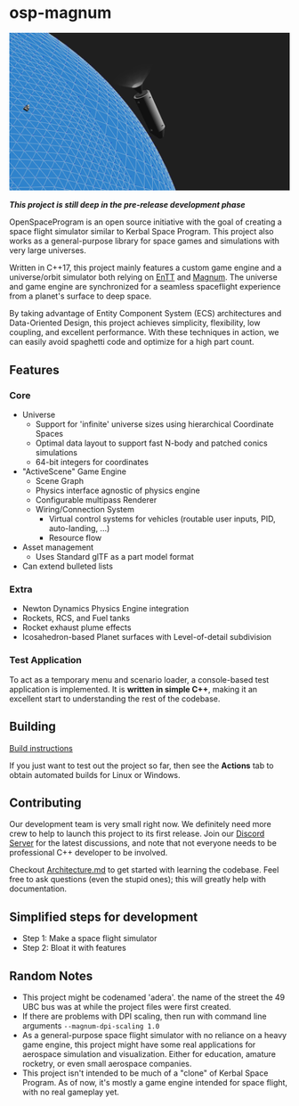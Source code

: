 # osp-magnum

![screenshot](screenshot0.png?raw=true "A Debug-rendered vehicle composed of parts flying over a planet.")

***This project is still deep in the pre-release development phase***

OpenSpaceProgram is an open source initiative with the goal of creating a space flight simulator similar to Kerbal Space Program. This project also works as a general-purpose library for space games and simulations with very large universes.

Written in C++17, this project mainly features a custom game engine and a universe/orbit simulator both relying on [EnTT](https://github.com/skypjack/entt/) and [Magnum](https://github.com/mosra/magnum). The universe and game engine are synchronized for a seamless spaceflight experience from a planet's surface to deep space.

By taking advantage of Entity Component System (ECS) architectures and Data-Oriented Design, this project achieves simplicity, flexibility, low coupling, and excellent performance. With these techniques in action, we can easily avoid spaghetti code and optimize for a high part count.

## Features

### Core

* Universe
  * Support for 'infinite' universe sizes using hierarchical Coordinate Spaces
  * Optimal data layout to support fast N-body and patched conics simulations
  * 64-bit integers for coordinates
* "ActiveScene" Game Engine
  * Scene Graph
  * Physics interface agnostic of physics engine
  * Configurable multipass Renderer
  * Wiring/Connection System
    * Virtual control systems for vehicles (routable user inputs, PID, auto-landing, ...)
    * Resource flow
* Asset management
  * Uses Standard glTF as a part model format
* Can extend bulleted lists

### Extra

* Newton Dynamics Physics Engine integration
* Rockets, RCS, and Fuel tanks
* Rocket exhaust plume effects 
* Icosahedron-based Planet surfaces with Level-of-detail subdivision

### Test Application

To act as a temporary menu and scenario loader, a console-based test application is implemented. It is **written in simple C++**, making it an excellent start to understanding the rest of the codebase.

## Building

[Build instructions](docs/building.md)

If you just want to test out the project so far, then see the **Actions** tab to obtain automated builds for Linux or Windows.

## Contributing

Our development team is very small right now. We definitely need more crew to help to launch this project to its first release. Join our [Discord Server](https://discord.gg/7xFsKRg) for the latest discussions, and note that not everyone needs to be professional C++ developer to be involved.

Checkout [Architecture.md](docs/architecture.md) to get started with learning the codebase. Feel free to ask questions (even the stupid ones); this will greatly help with documentation.

## Simplified steps for development

* Step 1: Make a space flight simulator
* Step 2: Bloat it with features

## Random Notes
* This project might be codenamed 'adera'. the name of the street the 49 UBC
  bus was at while the project files were first created.
* If there are problems with DPI scaling, then run with command line arguments
  `--magnum-dpi-scaling 1.0`
* As a general-purpose space flight simulator with no reliance on a heavy game engine, this project might have some real applications for aerospace simulation and visualization. Either for education, amature rocketry, or even small aerospace companies.
* This project isn't intended to be much of a "clone" of Kerbal Space Program. As of now, it's mostly a game engine intended for space flight, with no real gameplay yet.